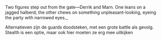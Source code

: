 

Two figures step out from the gate—Derrik and Marn. One leans on a jagged halberd; the other chews on something unpleasant-looking, eyeing the party with narrowed eyes._












Alternatieven zijn de guards doodsteken, met een grote battle als gevolg.  Stealth is een optie, maar ook hier moeten ze erg mee uitkijken